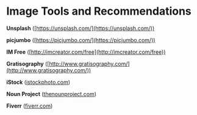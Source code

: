 # Image Tools and Recommendations

**Unsplash** ([https://unsplash.com/](https://unsplash.com/))

**picjumbo** ([https://picjumbo.com/](https://picjumbo.com/))

**IM Free** ([http://imcreator.com/free](http://imcreator.com/free))

**Gratisography** ([http://www.gratisography.com/](http://www.gratisography.com/))

**iStock** ([istockphoto.com](http://istockphoto.com))

**Noun Project** ([thenounproject.com](http://thenounproject.com))

**Fiverr** ([fiverr.com](http://fiverr.com))


